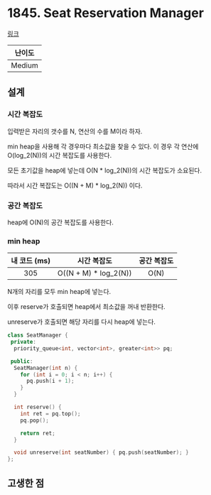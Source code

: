 # 1845. Seat Reservation Manager

[링크](https://leetcode.com/problems/seat-reservation-manager/description/)

| 난이도 |
| :----: |
| Medium |

## 설계

### 시간 복잡도

입력받은 자리의 갯수를 N, 연산의 수를 M이라 하자.

min heap을 사용해 각 경우마다 최소값을 찾을 수 있다. 이 경우 각 연산에 O(log_2(N))의 시간 복잡도를 사용한다.

모든 초기값을 heap에 넣는데 O(N \* log_2(N))의 시간 복잡도가 소요된다.

따라서 시간 복잡도는 O((N + M) \* log_2(N)) 이다.

### 공간 복잡도

heap에 O(N)의 공간 복잡도를 사용한다.

### min heap

| 내 코드 (ms) |      시간 복잡도       | 공간 복잡도 |
| :----------: | :--------------------: | :---------: |
|     305      | O((N + M) \* log_2(N)) |    O(N)     |

N개의 자리를 모두 min heap에 넣는다.

이후 reserve가 호출되면 heap에서 최소값을 꺼내 반환한다.

unreserve가 호출되면 해당 자리를 다시 heap에 넣는다.

```cpp
class SeatManager {
 private:
  priority_queue<int, vector<int>, greater<int>> pq;

 public:
  SeatManager(int n) {
    for (int i = 0; i < n; i++) {
      pq.push(i + 1);
    }
  }

  int reserve() {
    int ret = pq.top();
    pq.pop();

    return ret;
  }

  void unreserve(int seatNumber) { pq.push(seatNumber); }
};
```

## 고생한 점
